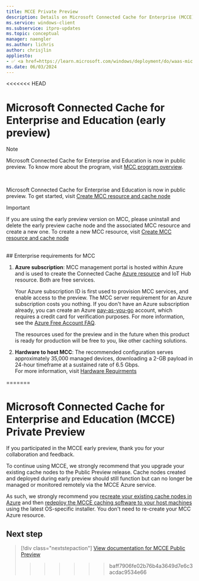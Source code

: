 ```yaml
---
title: MCCE Private Preview
description: Details on Microsoft Connected Cache for Enterprise (MCCE) Private Preview
ms.service: windows-client
ms.subservice: itpro-updates
ms.topic: conceptual
manager: naengler
ms.author: lichris
author: chrisjlin
appliesto: 
- ✅ <a href=https://learn.microsoft.com/windows/deployment/do/waas-microsoft-connected-cache target=_blank>Microsoft Connected Cache for Enterprise</a>	
ms.date: 06/03/2024
---
```


<<<<<<< HEAD

# Microsoft Connected Cache for Enterprise and Education (early preview)

> [!NOTE]
> Microsoft Connected Cache for Enterprise and Education is now in public preview.
> To know more about the program, visit [MCC program overview](mcc-ent-edu-overview.md).

<br>

Microsoft Connected Cache for Enterprise and Education is now in public preview. To get started, visit [Create MCC resource and cache node](mcc-ent-create-resource-and-cache.md)

>[!IMPORTANT]
> If you are using the early preview version on MCC, please uninstall and delete the early preview cache node and the associated MCC resource and create a new one. To create a new MCC resource, visit [Create MCC resource and cache node](mcc-ent-create-resource-and-cache.md)

<br>
## Enterprise requirements for MCC

1. **Azure subscription**: MCC management portal is hosted within Azure and is used to create the Connected Cache [Azure resource](/azure/cloud-adoption-framework/govern/resource-consistency/resource-access-management) and IoT Hub resource. Both are free services.

    Your Azure subscription ID is first used to provision MCC services, and enable access to the preview. The MCC server requirement for an Azure subscription costs you nothing. If you don't have an Azure subscription already, you can create an Azure [pay-as-you-go](https://azure.microsoft.com/offers/ms-azr-0003p/) account, which requires a credit card for verification purposes. For more information, see the [Azure Free Account FAQ](https://azure.microsoft.com/free/free-account-faq/).

    The resources used for the preview and in the future when this product is ready for production will be free to you, like other caching solutions.
1. **Hardware to host MCC**: The recommended configuration serves approximately 35,000 managed devices, downloading a 2-GB payload in 24-hour timeframe at a sustained rate of 6.5 Gbps.<br>
For more information, visit [Hardware Requirments](mcc-ent-prerequisites.md)
  
=======
# Microsoft Connected Cache for Enterprise and Education (MCCE) Private Preview

If you participated in the MCCE early preview, thank you for your collaboration and feedback.

To continue using MCCE, we strongly recommend that you upgrade your existing cache nodes to the Public Preview release. Cache nodes created and deployed during early preview should still function but can no longer be managed or monitored remotely via the MCCE Azure service.

As such, we strongly recommend you [recreate your existing cache nodes in Azure](mcc-ent-create-resource-and-cache.md) and then [redeploy the MCCE caching software to your host machines](mcc-ent-deploy-to-windows.md) using the latest OS-specific installer. You don't need to re-create your MCC Azure resource.

## Next step

> [!div class="nextstepaction"]
> [View documentation for MCCE Public Preview](mcc-ent-edu-overview.md)
>>>>>>> baff7906fe02b76b4a3649d7e6c3acdac9534e66
